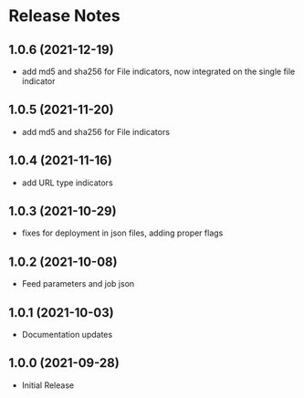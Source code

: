 # Release Notes

## 1.0.6 (2021-12-19)
* add md5 and sha256 for File indicators, now integrated on the single file indicator

## 1.0.5 (2021-11-20)
* add md5 and sha256 for File indicators

## 1.0.4 (2021-11-16)
* add URL type indicators

## 1.0.3 (2021-10-29)
* fixes for deployment in json files, adding proper flags

## 1.0.2 (2021-10-08)
* Feed parameters and job json

## 1.0.1 (2021-10-03)
* Documentation updates

## 1.0.0 (2021-09-28)
* Initial Release
